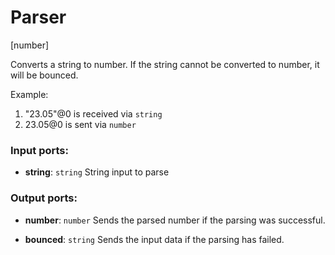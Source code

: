 # Parser

[number]

Converts a string to number. If the string cannot be converted to number, it will be bounced.

Example:

1. "23.05"@0 is received via `string`
2. 23.05@0 is sent via `number`

### Input ports:

* __string__: `string`
    String input to parse



### Output ports:

* __number__: `number`
    Sends the parsed number if the parsing was successful.



* __bounced__: `string`
    Sends the input data if the parsing has failed.



